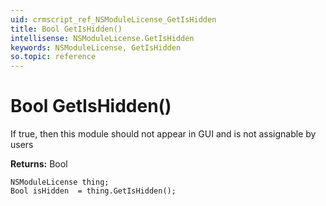 ```yaml
---
uid: crmscript_ref_NSModuleLicense_GetIsHidden
title: Bool GetIsHidden()
intellisense: NSModuleLicense.GetIsHidden
keywords: NSModuleLicense, GetIsHidden
so.topic: reference
---
```


# Bool GetIsHidden()

If true, then this module should not appear in GUI and is not assignable by users

**Returns:** Bool

```crmscript
NSModuleLicense thing;
Bool isHidden  = thing.GetIsHidden();
```

